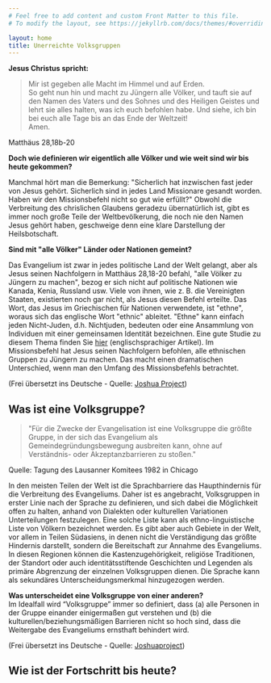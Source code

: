 ```yaml
---
# Feel free to add content and custom Front Matter to this file.
# To modify the layout, see https://jekyllrb.com/docs/themes/#overriding-theme-defaults

layout: home
title: Unerreichte Volksgruppen
---
```

**Jesus Christus spricht:**

> Mir ist gegeben alle Macht im Himmel und auf Erden.  
So geht nun hin und macht zu Jüngern alle Völker,
und tauft sie auf den Namen des Vaters und des Sohnes und des Heiligen Geistes und lehrt sie alles halten,
was ich euch befohlen habe. Und siehe, ich bin bei euch alle Tage bis an das Ende der Weltzeit!  
Amen.  

Matthäus 28,18b-20

**Doch wie definieren wir eigentlich alle Völker und wie weit sind wir bis heute gekommen?**

Manchmal hört man die Bemerkung: "Sicherlich hat inzwischen fast jeder von Jesus gehört. 
Sicherlich sind in jedes Land Missionare gesandt worden. Haben wir den Missionsbefehl nicht so gut wie erfüllt?"
Obwohl die Verbreitung des chrislichen Glaubens geradezu übernatürlich ist, gibt es immer noch große Teile der Weltbevölkerung, die noch nie den Namen Jesus gehört haben, geschweige denn eine klare Darstellung der Heilsbotschaft.  

<b>Sind mit "alle Völker" Länder oder Nationen gemeint?</b>

Das Evangelium ist zwar in jedes politische Land der Welt gelangt, aber als Jesus seinen Nachfolgern in Matthäus 28,18-20 befahl, "alle Völker zu Jüngern zu machen", bezog er sich nicht auf politische Nationen wie Kanada, Kenia, Russland usw. 
Viele von ihnen, wie z. B. die Vereinigten Staaten, existierten noch gar nicht, als Jesus diesen Befehl erteilte.
Das Wort, das Jesus im Griechischen für Nationen verwendete, ist "ethne", woraus sich das englische Wort "ethnic" ableitet. 
"Ethne" kann einfach jeden Nicht-Juden, d.h. Nichtjuden, bedeuten oder eine Ansammlung von Individuen mit einer gemeinsamen Identität bezeichnen.
Eine gute Studie zu diesem Thema finden Sie <a href="https://www.desiringgod.org/articles/unreached-peoples#Exposition">hier</a> (englischsprachiger Artikel). 
Im Missionsbefehl hat Jesus seinen Nachfolgern befohlen, alle ethnischen Gruppen zu Jüngern zu machen.
Das macht einen dramatischen Unterschied, wenn man den Umfang des Missionsbefehls betrachtet.

(Frei übersetzt ins Deutsche - Quelle: <a href="https://joshuaproject.net/resources/articles/has_everyone_heard">Joshua Project</a>)

## Was ist eine Volksgruppe?

> "Für die Zwecke der Evangelisation ist eine Volksgruppe die größte Gruppe, in der sich das Evangelium als Gemeindegründungsbewegung ausbreiten kann, ohne auf Verständnis- oder Akzeptanzbarrieren zu stoßen."

Quelle: Tagung des Lausanner Komitees 1982 in Chicago

In den meisten Teilen der Welt ist die Sprachbarriere das Haupthindernis für die Verbreitung des Evangeliums.
Daher ist es angebracht, Volksgruppen in erster Linie nach der Sprache zu definieren, 
und sich dabei die Möglichkeit offen zu halten, anhand von Dialekten oder kulturellen Variationen Unterteilungen festzulegen.
Eine solche Liste kann als ethno-linguistische Liste von Völkern bezeichnet werden.
Es gibt aber auch Gebiete in der Welt, vor allem in Teilen Südasiens, in denen nicht die Verständigung das größte Hindernis darstellt, sondern die Bereitschaft zur Annahme des Evangeliums. In diesen Regionen können die Kastenzugehörigkeit, religiöse Traditionen, der Standort oder auch identitätsstiftende Geschichten und Legenden als primäre Abgrenzung der einzelnen Volksgruppen dienen. Die Sprache kann als sekundäres Unterscheidungsmerkmal hinzugezogen werden.  

**Was unterscheidet eine Volksgruppe von einer anderen?**  
Im Idealfall wird “Volksgruppe” immer so definiert, dass (a) alle Personen in der Gruppe einander einigermaßen gut verstehen und (b) die kulturellen/beziehungsmäßigen Barrieren nicht so hoch sind, dass die Weitergabe des Evangeliums ernsthaft behindert wird.

(Frei übersetzt ins Deutsche - Quelle: <a href="https://joshuaproject.net/resources/articles/what_is_a_people_group">Joshuaproject</a>)

## Wie ist der Fortschritt bis heute?
